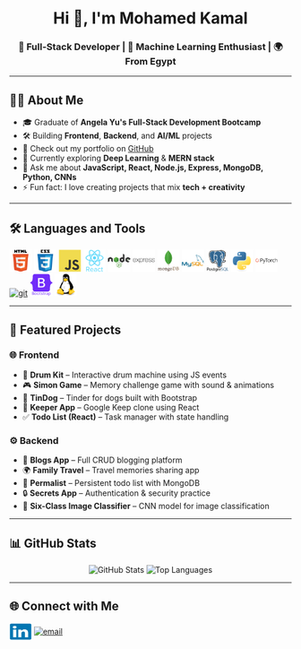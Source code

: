 <h1 align="center">Hi 👋, I'm Mohamed Kamal</h1>
<h3 align="center">🚀 Full-Stack Developer | 🧠 Machine Learning Enthusiast | 🌍 From Egypt</h3>

---

## 🧑‍💻 About Me
- 🎓 Graduate of **Angela Yu's Full-Stack Development Bootcamp**
- 🛠️ Building **Frontend**, **Backend**, and **AI/ML** projects
- 📂 Check out my portfolio on [GitHub](https://github.com/yourusername)
- 🌱 Currently exploring **Deep Learning** & **MERN stack**
- 💬 Ask me about **JavaScript, React, Node.js, Express, MongoDB, Python, CNNs**
- ⚡ Fun fact: I love creating projects that mix **tech + creativity**

---

## 🛠️ Languages and Tools

<p align="left">
<a href="https://www.w3.org/html/" target="_blank" rel="noreferrer"><img src="https://raw.githubusercontent.com/devicons/devicon/master/icons/html5/html5-original-wordmark.svg" alt="html5" width="40" height="40"/></a>
<a href="https://www.w3schools.com/css/" target="_blank" rel="noreferrer"><img src="https://raw.githubusercontent.com/devicons/devicon/master/icons/css3/css3-original-wordmark.svg" alt="css3" width="40" height="40"/></a>
<a href="https://developer.mozilla.org/en-US/docs/Web/JavaScript" target="_blank" rel="noreferrer"><img src="https://raw.githubusercontent.com/devicons/devicon/master/icons/javascript/javascript-original.svg" alt="javascript" width="40" height="40"/></a>
<a href="https://reactjs.org/" target="_blank" rel="noreferrer"><img src="https://raw.githubusercontent.com/devicons/devicon/master/icons/react/react-original-wordmark.svg" alt="react" width="40" height="40"/></a>
<a href="https://nodejs.org" target="_blank" rel="noreferrer"><img src="https://raw.githubusercontent.com/devicons/devicon/master/icons/nodejs/nodejs-original-wordmark.svg" alt="nodejs" width="40" height="40"/></a>
<a href="https://expressjs.com" target="_blank" rel="noreferrer"><img src="https://raw.githubusercontent.com/devicons/devicon/master/icons/express/express-original-wordmark.svg" alt="express" width="40" height="40"/></a>
<a href="https://www.mongodb.com/" target="_blank" rel="noreferrer"><img src="https://raw.githubusercontent.com/devicons/devicon/master/icons/mongodb/mongodb-original-wordmark.svg" alt="mongodb" width="40" height="40"/></a>
<a href="https://www.mysql.com/" target="_blank" rel="noreferrer"><img src="https://raw.githubusercontent.com/devicons/devicon/master/icons/mysql/mysql-original-wordmark.svg" alt="mysql" width="40" height="40"/></a>
<a href="https://www.postgresql.org" target="_blank" rel="noreferrer"><img src="https://raw.githubusercontent.com/devicons/devicon/master/icons/postgresql/postgresql-original-wordmark.svg" alt="postgresql" width="40" height="40"/></a>
<a href="https://www.python.org" target="_blank" rel="noreferrer"><img src="https://raw.githubusercontent.com/devicons/devicon/master/icons/python/python-original.svg" alt="python" width="40" height="40"/></a>
<a href="https://pytorch.org" target="_blank" rel="noreferrer"><img src="https://raw.githubusercontent.com/devicons/devicon/master/icons/pytorch/pytorch-original-wordmark.svg" alt="pytorch" width="40" height="40"/></a>
<a href="https://git-scm.com/" target="_blank" rel="noreferrer"><img src="https://www.vectorlogo.zone/logos/git-scm/git-scm-icon.svg" alt="git" width="40" height="40"/></a>
<a href="https://getbootstrap.com" target="_blank" rel="noreferrer"><img src="https://raw.githubusercontent.com/devicons/devicon/master/icons/bootstrap/bootstrap-plain-wordmark.svg" alt="bootstrap" width="40" height="40"/></a>
<a href="https://www.linux.org/" target="_blank" rel="noreferrer"><img src="https://raw.githubusercontent.com/devicons/devicon/master/icons/linux/linux-original.svg" alt="linux" width="40" height="40"/></a>
</p>

---

## 📌 Featured Projects

### 🌐 Frontend
- 🎵 **Drum Kit** – Interactive drum machine using JS events
- 🎮 **Simon Game** – Memory challenge game with sound & animations
- 🐶 **TinDog** – Tinder for dogs built with Bootstrap
- 📝 **Keeper App** – Google Keep clone using React
- ✅ **Todo List (React)** – Task manager with state handling

### ⚙️ Backend
- 📖 **Blogs App** – Full CRUD blogging platform
- 🌍 **Family Travel** – Travel memories sharing app
- 🔗 **Permalist** – Persistent todo list with MongoDB
- 🔒 **Secrets App** – Authentication & security practice
- 🧠 **Six-Class Image Classifier** – CNN model for image classification

---

## 📊 GitHub Stats
<p align="center">
<img src="https://github-readme-stats.vercel.app/api?username=yourusername&show_icons=true&theme=tokyonight" alt="GitHub Stats" />
<img src="https://github-readme-stats.vercel.app/api/top-langs/?username=yourusername&layout=compact&theme=tokyonight" alt="Top Languages" />
</p>

---

## 🌐 Connect with Me
<p align="left">
<a href="https://linkedin.com/in/yourlinkedin" target="blank"><img align="center" src="https://raw.githubusercontent.com/devicons/devicon/master/icons/linkedin/linkedin-original.svg" alt="linkedin" height="30" width="40" /></a>
<a href="mailto:your.email@example.com"><img align="center" src="https://cdn.iconscout.com/icon/free/png-256/free-email-1818372-1541480.png" alt="email" height="30" width="40" /></a>
</p>
